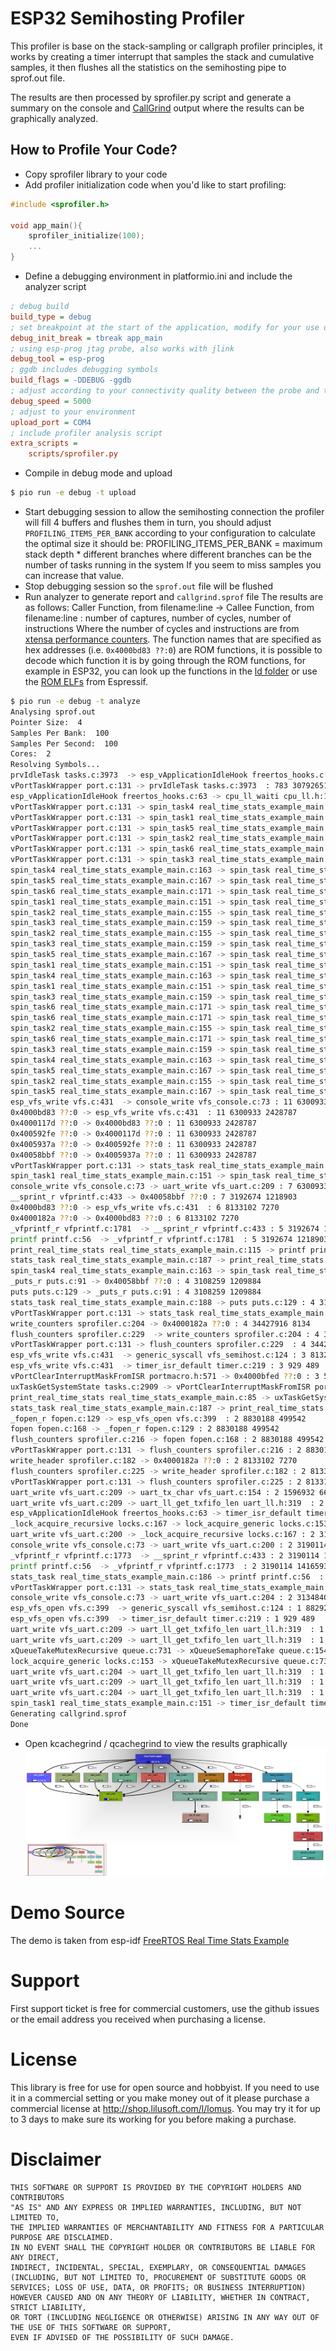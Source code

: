 # ESP32 Semihosting Profiler

This profiler is base on the stack-sampling or callgraph profiler principles, it works by creating a timer interrupt that samples the stack and cumulative samples, it then flushes all the statistics on the semihosting pipe to sprof.out file.

The results are then processed by sprofiler.py script and generate a summary on the console and [CallGrind](https://kcachegrind.github.io/html/CallgrindFormat.html) output where the results can be graphically analyzed.


## How to Profile Your Code?
- Copy sprofiler library to your code
- Add profiler initialization code when you'd like to start profiling:
```c
#include <sprofiler.h>

void app_main(){
    sprofiler_initialize(100);
    ...
}
```
- Define a debugging environment in platformio.ini and include the analyzer script
```ini
; debug build
build_type = debug
; set breakpoint at the start of the application, modify for your use or remove completely
debug_init_break = tbreak app_main
; using esp-prog jtag probe, also works with jlink
debug_tool = esp-prog
; ggdb includes debugging symbols
build_flags = -DDEBUG -ggdb 
; adjust according to your connectivity quality between the probe and the esp32
debug_speed = 5000
; adjust to your environment
upload_port = COM4
; include profiler analysis script
extra_scripts = 
    scripts/sprofiler.py
```
- Compile in debug mode and upload
```bash
$ pio run -e debug -t upload
```
- Start debugging session to allow the semihosting connection
the profiler will fill 4 buffers and flushes them in turn, you should adjust `PROFILING_ITEMS_PER_BANK` according to your configuration to calculate the optimal size it should be:
PROFILING_ITEMS_PER_BANK = maximum stack depth * different branches
where different branches can be the number of tasks running in the system
If you seem to miss samples you can increase that value.
- Stop debugging session so the `sprof.out` file will be flushed
- Run analyzer to generate report and `callgrind.sprof` file
The results are as follows:
Caller Function, from filename:line -> Callee Function, from filename:line : number of captures, number of cycles, number of instructions
Where the number of cycles and instructions are from [xtensa performance counters](https://docs.espressif.com/projects/esp-idf/en/latest/esp32/api-reference/system/perfmon.html).
The function names that are specified as hex addresses (i.e. `0x4000bd83 ??:0`) are ROM functions, it is possible to decode which function it is by going through the ROM functions, for example in ESP32, you can look up the functions in the [ld folder](https://github.com/espressif/esp-idf/tree/master/components/esp_rom/esp32/ld) or use the [ROM ELFs](https://github.com/espressif/esp-rom-elfs/releases) from Espressif.
```bash
$ pio run -e debug -t analyze
Analysing sprof.out
Pointer Size:  4
Samples Per Bank:  100
Samples Per Second:  100
Cores:  2
Resolving Symbols...
prvIdleTask tasks.c:3973  -> esp_vApplicationIdleHook freertos_hooks.c:63 : 783 307926512 76424201
vPortTaskWrapper port.c:131 -> prvIdleTask tasks.c:3973  : 783 307926512 76424201
esp_vApplicationIdleHook freertos_hooks.c:63 -> cpu_ll_waiti cpu_ll.h:183 : 781 307926512 76424201
vPortTaskWrapper port.c:131 -> spin_task4 real_time_stats_example_main.c:163 : 206 70213898 30992208
vPortTaskWrapper port.c:131 -> spin_task1 real_time_stats_example_main.c:151 : 204 70204906 31215652
vPortTaskWrapper port.c:131 -> spin_task5 real_time_stats_example_main.c:167 : 202 86176568 34547921
vPortTaskWrapper port.c:131 -> spin_task2 real_time_stats_example_main.c:155 : 201 97310444 38941256
vPortTaskWrapper port.c:131 -> spin_task6 real_time_stats_example_main.c:171 : 201 89345478 35511218
vPortTaskWrapper port.c:131 -> spin_task3 real_time_stats_example_main.c:159 : 201 68584391 30480011
spin_task4 real_time_stats_example_main.c:163 -> spin_task real_time_stats_example_main.c:143 : 134 62236086 27673084
spin_task5 real_time_stats_example_main.c:167 -> spin_task real_time_stats_example_main.c:143 : 109 73409224 29098746
spin_task6 real_time_stats_example_main.c:171 -> spin_task real_time_stats_example_main.c:143 : 106 35104758 13218557
spin_task1 real_time_stats_example_main.c:151 -> spin_task real_time_stats_example_main.c:143 : 93 38284506 17022760
spin_task2 real_time_stats_example_main.c:155 -> spin_task real_time_stats_example_main.c:143  : 86 27135952 11265484
spin_task3 real_time_stats_example_main.c:159 -> spin_task real_time_stats_example_main.c:143 : 75 35120496 15615464
spin_task2 real_time_stats_example_main.c:155 -> spin_task real_time_stats_example_main.c:143 : 71 38262822 14627368
spin_task3 real_time_stats_example_main.c:159 -> spin_task real_time_stats_example_main.c:143  : 71 22333664 9930308
spin_task5 real_time_stats_example_main.c:167 -> spin_task real_time_stats_example_main.c:143  : 67 7980350 3549496
spin_task1 real_time_stats_example_main.c:151 -> spin_task real_time_stats_example_main.c:143  : 59 31920400 14192892
spin_task4 real_time_stats_example_main.c:163 -> spin_task real_time_stats_example_main.c:143  : 52 4787466 1900216
spin_task1 real_time_stats_example_main.c:151 -> spin_task real_time_stats_example_main.c:143 : 43 20718448 9098084
spin_task3 real_time_stats_example_main.c:159 -> spin_task real_time_stats_example_main.c:144  : 38 30330086 13485758
spin_task6 real_time_stats_example_main.c:171 -> spin_task real_time_stats_example_main.c:144  : 36 25531520 9527669
spin_task6 real_time_stats_example_main.c:171 -> spin_task real_time_stats_example_main.c:143 : 35 25517590 11345944
spin_task2 real_time_stats_example_main.c:155 -> spin_task real_time_stats_example_main.c:144  : 32 15957216 5954540
spin_task6 real_time_stats_example_main.c:171 -> spin_task real_time_stats_example_main.c:143  : 24 3191610 1419048
spin_task3 real_time_stats_example_main.c:159 -> spin_task real_time_stats_example_main.c:143 : 17 11130231 4934239
spin_task4 real_time_stats_example_main.c:163 -> spin_task real_time_stats_example_main.c:144  : 16 25527296 11350284
spin_task5 real_time_stats_example_main.c:167 -> spin_task real_time_stats_example_main.c:144  : 15 3191442 1190244
spin_task2 real_time_stats_example_main.c:155 -> spin_task real_time_stats_example_main.c:143 : 12 15954454 7093864
spin_task5 real_time_stats_example_main.c:167 -> spin_task real_time_stats_example_main.c:143 : 11 1595552 709435
esp_vfs_write vfs.c:431  -> console_write vfs_console.c:73 : 11 6300933 2428787
0x4000bd83 ??:0 -> esp_vfs_write vfs.c:431  : 11 6300933 2428787
0x4000117d ??:0 -> 0x4000bd83 ??:0 : 11 6300933 2428787
0x400592fe ??:0 -> 0x4000117d ??:0 : 11 6300933 2428787
0x4005937a ??:0 -> 0x400592fe ??:0 : 11 6300933 2428787
0x40058bbf ??:0 -> 0x4005937a ??:0 : 11 6300933 2428787
vPortTaskWrapper port.c:131 -> stats_task real_time_stats_example_main.c:187 : 8 3192674 1218903
spin_task1 real_time_stats_example_main.c:151 -> spin_task real_time_stats_example_main.c:144  : 8 12780800 5682776
console_write vfs_console.c:73 -> uart_write vfs_uart.c:209 : 7 6300933 2428787
__sprint_r vfprintf.c:433 -> 0x40058bbf ??:0 : 7 3192674 1218903
0x4000bd83 ??:0 -> esp_vfs_write vfs.c:431  : 6 8133102 7270
0x4000182a ??:0 -> 0x4000bd83 ??:0 : 6 8133102 7270
_vfprintf_r vfprintf.c:1781  -> __sprint_r vfprintf.c:433 : 5 3192674 1218903
printf printf.c:56  -> _vfprintf_r vfprintf.c:1781  : 5 3192674 1218903
print_real_time_stats real_time_stats_example_main.c:115 -> printf printf.c:56  : 5 3192674 1218903
stats_task real_time_stats_example_main.c:187 -> print_real_time_stats real_time_stats_example_main.c:115 : 5 3192674 1218903
spin_task4 real_time_stats_example_main.c:163 -> spin_task real_time_stats_example_main.c:143 : 4 3190346 1418908
_puts_r puts.c:91 -> 0x40058bbf ??:0 : 4 3108259 1209884
puts puts.c:129 -> _puts_r puts.c:91 : 4 3108259 1209884
stats_task real_time_stats_example_main.c:188 -> puts puts.c:129 : 4 3108259 1209884
vPortTaskWrapper port.c:131 -> stats_task real_time_stats_example_main.c:188 : 4 3108259 1209884
write_counters sprofiler.c:204 -> 0x4000182a ??:0 : 4 34427916 8134
flush_counters sprofiler.c:229  -> write_counters sprofiler.c:204 : 4 34427916 8134
vPortTaskWrapper port.c:131 -> flush_counters sprofiler.c:229  : 4 34427916 8134
esp_vfs_write vfs.c:431  -> generic_syscall vfs_semihost.c:124 : 3 8132173 6781
esp_vfs_write vfs.c:431  -> timer_isr_default timer.c:219 : 3 929 489
vPortClearInterruptMaskFromISR portmacro.h:571 -> 0x4000bfed ??:0 : 3 5241146 2383924
uxTaskGetSystemState tasks.c:2909 -> vPortClearInterruptMaskFromISR portmacro.h:571 : 3 5241146 2383924
print_real_time_stats real_time_stats_example_main.c:85 -> uxTaskGetSystemState tasks.c:2909 : 3 5241146 2383924
stats_task real_time_stats_example_main.c:187 -> print_real_time_stats real_time_stats_example_main.c:85 : 3 5241146 2383924
_fopen_r fopen.c:129 -> esp_vfs_open vfs.c:399  : 2 8830188 499542
fopen fopen.c:168 -> _fopen_r fopen.c:129 : 2 8830188 499542
flush_counters sprofiler.c:216 -> fopen fopen.c:168 : 2 8830188 499542
vPortTaskWrapper port.c:131 -> flush_counters sprofiler.c:216 : 2 8830188 499542
write_header sprofiler.c:182 -> 0x4000182a ??:0 : 2 8133102 7270
flush_counters sprofiler.c:225 -> write_header sprofiler.c:182 : 2 8133102 7270
vPortTaskWrapper port.c:131 -> flush_counters sprofiler.c:225 : 2 8133102 7270
uart_write vfs_uart.c:209 -> uart_tx_char vfs_uart.c:154 : 2 1596932 664932
uart_write vfs_uart.c:209 -> uart_ll_get_txfifo_len uart_ll.h:319  : 2 1553503 605558
esp_vApplicationIdleHook freertos_hooks.c:63 -> timer_isr_default timer.c:219 : 2 0 0
_lock_acquire_recursive locks.c:167 -> lock_acquire_generic locks.c:153 : 2 3190114 1416593
uart_write vfs_uart.c:200 -> _lock_acquire_recursive locks.c:167 : 2 3190114 1416593
console_write vfs_console.c:73 -> uart_write vfs_uart.c:200 : 2 3190114 1416593
_vfprintf_r vfprintf.c:1773  -> __sprint_r vfprintf.c:433 : 2 3190114 1416593
printf printf.c:56  -> _vfprintf_r vfprintf.c:1773  : 2 3190114 1416593
stats_task real_time_stats_example_main.c:186 -> printf printf.c:56  : 2 3190114 1416593
vPortTaskWrapper port.c:131 -> stats_task real_time_stats_example_main.c:186 : 2 3190114 1416593
console_write vfs_console.c:73 -> uart_write vfs_uart.c:204 : 2 3134840 1218838
esp_vfs_open vfs.c:399  -> generic_syscall vfs_semihost.c:124 : 1 8829259 499053
esp_vfs_open vfs.c:399  -> timer_isr_default timer.c:219 : 1 929 489
uart_write vfs_uart.c:209 -> uart_ll_get_txfifo_len uart_ll.h:319  : 1 1554756 604326
uart_write vfs_uart.c:209 -> uart_ll_get_txfifo_len uart_ll.h:319  : 1 1595742 553971
xQueueTakeMutexRecursive queue.c:731 -> xQueueSemaphoreTake queue.c:1549  : 1 1596630 709090
lock_acquire_generic locks.c:153 -> xQueueTakeMutexRecursive queue.c:731 : 1 1596630 709090
uart_write vfs_uart.c:204 -> uart_ll_get_txfifo_len uart_ll.h:319  : 1 1567753 609557
uart_write vfs_uart.c:209 -> uart_ll_get_txfifo_len uart_ll.h:319  : 1 1441057 567166
uart_write vfs_uart.c:204 -> uart_ll_get_txfifo_len uart_ll.h:319  : 1 1567087 609281
spin_task1 real_time_stats_example_main.c:151 -> timer_isr_default timer.c:219 : 1 0 0
Generating callgrind.sprof
Done
```
- Open kcachegrind / qcachegrind to view the results graphically
![CacheGrind Screenshot](qcachegrind_result1.png "CacheGrind Screenshot")

# Demo Source
The demo is taken from esp-idf [FreeRTOS Real Time Stats Example](https://github.com/espressif/esp-idf/tree/master/examples/system/freertos/real_time_stats)

# Support
First support ticket is free for commercial customers, use the github issues or the email address you received when purchasing a license.

# License
This library is free for use for open source and hobbyist.
If you need to use it in a commercial setting or you make money out of it please purchase a commercial license at http://shop.lilusoft.com/l/lomus. 
You may try it for up to 3 days to make sure its working for you before making a purchase.

# Disclaimer
```
THIS SOFTWARE OR SUPPORT IS PROVIDED BY THE COPYRIGHT HOLDERS AND CONTRIBUTORS
"AS IS" AND ANY EXPRESS OR IMPLIED WARRANTIES, INCLUDING, BUT NOT LIMITED TO,
THE IMPLIED WARRANTIES OF MERCHANTABILITY AND FITNESS FOR A PARTICULAR PURPOSE ARE DISCLAIMED.
IN NO EVENT SHALL THE COPYRIGHT HOLDER OR CONTRIBUTORS BE LIABLE FOR ANY DIRECT,
INDIRECT, INCIDENTAL, SPECIAL, EXEMPLARY, OR CONSEQUENTIAL DAMAGES
(INCLUDING, BUT NOT LIMITED TO, PROCUREMENT OF SUBSTITUTE GOODS OR SERVICES; LOSS OF USE, DATA, OR PROFITS; OR BUSINESS INTERRUPTION)
HOWEVER CAUSED AND ON ANY THEORY OF LIABILITY, WHETHER IN CONTRACT, STRICT LIABILITY,
OR TORT (INCLUDING NEGLIGENCE OR OTHERWISE) ARISING IN ANY WAY OUT OF THE USE OF THIS SOFTWARE OR SUPPORT,
EVEN IF ADVISED OF THE POSSIBILITY OF SUCH DAMAGE.
```